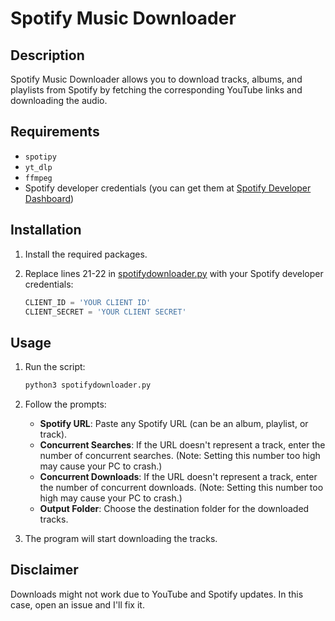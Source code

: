 # Spotify Music Downloader

## Description
Spotify Music Downloader allows you to download tracks, albums, and playlists from Spotify by fetching the corresponding YouTube links and downloading the audio.

## Requirements
- `spotipy`
- `yt_dlp`
- `ffmpeg`
- Spotify developer credentials (you can get them at [Spotify Developer Dashboard](https://developer.spotify.com/dashboard))

## Installation
1. Install the required packages.

2. Replace lines 21-22 in [spotifydownloader.py](./spotifydownloader.py) with your Spotify developer credentials:
    ```python
    CLIENT_ID = 'YOUR CLIENT ID'
    CLIENT_SECRET = 'YOUR CLIENT SECRET'
    ```

## Usage
1. Run the script:
    ```sh
    python3 spotifydownloader.py
    ```

2. Follow the prompts:
    - **Spotify URL**: Paste any Spotify URL (can be an album, playlist, or track).
    - **Concurrent Searches**: If the URL doesn't represent a track, enter the number of concurrent searches. (Note: Setting this number too high may cause your PC to crash.)
    - **Concurrent Downloads**: If the URL doesn't represent a track, enter the number of concurrent downloads. (Note: Setting this number too high may cause your PC to crash.)
    - **Output Folder**: Choose the destination folder for the downloaded tracks.

3. The program will start downloading the tracks.

## Disclaimer
Downloads might not work due to YouTube and Spotify updates. In this case, open an issue and I'll fix it.